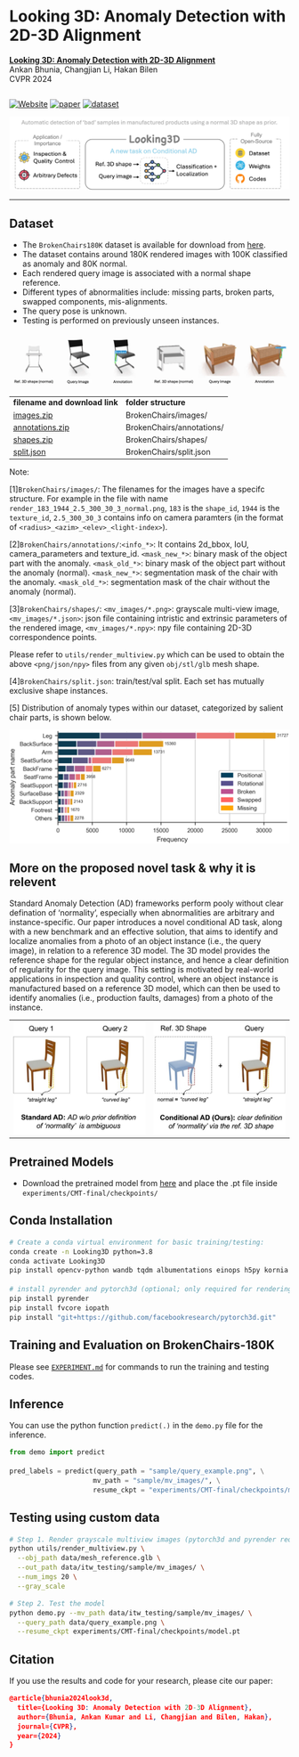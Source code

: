 # Looking 3D: Anomaly Detection with 2D-3D Alignment

<table>
  <tr>
      <strong><a href="https://openaccess.thecvf.com/content/CVPR2024/papers/Bhunia_Looking_3D_Anomaly_Detection_with_2D-3D_Alignment_CVPR_2024_paper.pdf">Looking 3D: Anomaly Detection with 2D-3D Alignment</a></strong><br>
      Ankan Bhunia, Changjian Li, Hakan Bilen<br>
      CVPR 2024
  </tr>
</table>

[![Website](https://img.shields.io/badge/Project-Website-87CEEB)](https://groups.inf.ed.ac.uk/vico/research/Looking3D)
[![paper](https://img.shields.io/badge/arXiv-Paper-<COLOR>.svg)](https://openaccess.thecvf.com/content/CVPR2024/papers/Bhunia_Looking_3D_Anomaly_Detection_with_2D-3D_Alignment_CVPR_2024_paper.pdf)
[![dataset](https://img.shields.io/badge/Dataset-link-blue)](https://uoe-my.sharepoint.com/:f:/g/personal/s2514643_ed_ac_uk/EjURAFBBbmxHvlMvDGrKvzEBOB29U3QShVRsqekp0rha_g?e=jenLk6)

<img src=figures/title.jpg>

<hr />

## Dataset

- The `BrokenChairs180K` dataset is available for download from [here](https://uoe-my.sharepoint.com/:f:/g/personal/s2514643_ed_ac_uk/EjURAFBBbmxHvlMvDGrKvzEBOB29U3QShVRsqekp0rha_g?e=jenLk6).
- The dataset contains around 180K rendered images with 100K classified as anomaly and 80K normal.
- Each rendered query image is associated with a normal shape reference.
- Different types of abnormalities include: missing parts, broken parts, swapped components, mis-alignments.
- The query pose is unknown.
- Testing is performed on previously unseen instances.

<img src=figures/data_preview.gif>

<table>
  <tr>
    <td><b>filename and download link</b></td>
    <td><b>folder structure</b></td>
  </tr>
      <tr>
    <td><a href="https://uoe-my.sharepoint.com/:u:/g/personal/s2514643_ed_ac_uk/EYoXrt3Ot7ZDmfUNIB9Xq3UBmX5jloND4kW35OaxxLBbTw?e=yieACI">images.zip</a></td>
    <td>BrokenChairs/images/</td>
  </tr>
    <tr>
    <td><a href="https://uoe-my.sharepoint.com/:u:/g/personal/s2514643_ed_ac_uk/Efu7n0UgwZFKoZZzAdl_ccwByIS7af0Ds5D9wQg5SaPAyw?e=U9HtP1">annotations.zip</a></td>
    <td>BrokenChairs/annotations/</td>
  </tr>
      <tr>
    <td><a href="https://uoe-my.sharepoint.com/:u:/g/personal/s2514643_ed_ac_uk/Eda1I8N4eTtIjsomzw2wLsMBiAUSRLmbaKt8QWYD3bGw_Q?e=WrVmeU">shapes.zip</a></td>
    <td>BrokenChairs/shapes/</td>
  </tr>
        <tr>
    <td><a href="https://uoe-my.sharepoint.com/:u:/g/personal/s2514643_ed_ac_uk/Ee6ho7lde_BLqL6fY7V974IBPylEFznzJoNwDLI46qcD-Q?e=fmThG8">split.json</a></td>
    <td>BrokenChairs/split.json</td>
  </tr>
</table>

Note:

[1]`BrokenChairs/images/`: The filenames for the images have a specifc structure. For example in the file with name `render_183_1944_2.5_300_30_3_normal.png`, `183` is the `shape_id`, `1944` is the `texture_id`, `2.5_300_30_3` contains info on camera paramters (in the format of `<radius>_<azim>_<elev>_<light-index>`).

[2]`BrokenChairs/annotations/`:`<info_*>`: It contains 2d_bbox, IoU, camera_parameters and texture_id.
`<mask_new_*>`: binary mask of the object part with the anomaly.
`<mask_old_*>`: binary mask of the object part without the anomaly (normal).
`<mask_new_*>`: segmentation mask of the chair with the anomaly.
`<mask_old_*>`: segmentation mask of the chair without the anomaly (normal).

[3]`BrokenChairs/shapes/`: `<mv_images/*.png>`: grayscale multi-view image,
`<mv_images/*.json>`: json file containing intristic and extrinsic parameters of the rendered image,
`<mv_images/*.npy>`: npy file containing 2D-3D correspondence points.

Please refer to `utils/render_multiview.py` which can be used to obtain the above `<png/json/npy>` files from any given `obj/stl/glb` mesh shape.

[4]`BrokenChairs/split.json`: train/test/val split. Each set has mutually exclusive shape instances.

[5] Distribution of anomaly types within our dataset, categorized by salient chair parts, is shown below.

<img src=figures/part_stats.png width=600px>

## More on the proposed novel task & why it is relevent

Standard Anomaly Detection (AD) frameworks perform pooly without clear defination of ‘normality’, especially when abnormalities are arbitrary and instance-specific. Our paper introduces a novel conditional AD task, along with a new benchmark and an effective solution, that aims to identify and localize anomalies from a photo of an object instance (i.e., the query image), in relation to a reference 3D model. The 3D model provides the reference shape for the regular object instance, and hence a clear definition of regularity for the query image. This setting is motivated by real-world applications in inspection and quality control, where an object instance is manufactured based on a reference 3D model, which can then be used to identify anomalies (i.e., production faults, damages) from a photo of the instance.

<table>
  <tr>
    <td style="text-align: center;">
      <img src="figures/left.jpeg" alt="Image 1 Description" width="300" />
    </td>
    <td style="text-align: center;">
      <img src="figures/right.jpeg" alt="Image 2 Description" width="300" />
    </td>
  </tr>
</table>

## Pretrained Models

- Download the pretrained model from [here](https://uoe-my.sharepoint.com/:u:/g/personal/s2514643_ed_ac_uk/EWQ7dANJ1xhGnlwNP_S339MBaUXe6G55ow1JKMqWWJLaDw?e=t08Xzc) and place the .pt file inside `experiments/CMT-final/checkpoints/`

## Conda Installation

```bash {"id":"01J22BGWJ0NA4YERREQJ5X2GFT"}
# Create a conda virtual environment for basic training/testing: 
conda create -n Looking3D python=3.8
conda activate Looking3D
pip install opencv-python wandb tqdm albumentations einops h5py kornia bounding_box matplotlib omegaconf trimesh[all] xformers

# install pyrender and pytorch3d (optional; only required for rendering multiview images)
pip install pyrender
pip install fvcore iopath
pip install "git+https://github.com/facebookresearch/pytorch3d.git"
```

## Training and Evaluation on BrokenChairs-180K

Please see [`EXPERIMENT.md`](https://github.com/VICO-UoE/Looking3D/blob/main/EXPERIMENT.md) for commands to run the training and testing codes.

## Inference

You can use the python function `predict(.)` in the `demo.py` file for the inference.

```python {"id":"01J22BGWJ0NA4YERREQMHVP99N"}
from demo import predict

pred_labels = predict(query_path = "sample/query_example.png", \
                     mv_path = "sample/mv_images/", \
                     resume_ckpt = "experiments/CMT-final/checkpoints/model.pt", device = "cuda", topk = 100)
```

## Testing using custom data

```bash {"id":"01J22GFZ30MRZK4VEANC2SV04S"}
# Step 1. Render grayscale multiview images (pytorch3d and pyrender required)
python utils/render_multiview.py \
  --obj_path data/mesh_reference.glb \
  --out_path data/itw_testing/sample/mv_images/ \
  --num_imgs 20 \
  --gray_scale
```

```bash {"id":"01J22GFZ30MRZK4VEANCCZK82W"}
# Step 2. Test the model
python demo.py --mv_path data/itw_testing/sample/mv_images/ \
  --query_path data/query_example.png \
  --resume_ckpt experiments/CMT-final/checkpoints/model.pt
```

## Citation

If you use the results and code for your research, please cite our paper:

```json {"id":"01J22BGWJ16CEQ2P830YSEDQ4B"}
@article{bhunia2024look3d,
  title={Looking 3D: Anomaly Detection with 2D-3D Alignment},
  author={Bhunia, Ankan Kumar and Li, Changjian and Bilen, Hakan},
  journal={CVPR},
  year={2024}
}
```

